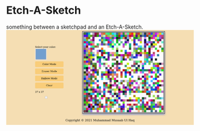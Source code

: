 # Etch-A-Sketch
something between a sketchpad and an Etch-A-Sketch.
![Screenshot of the site](page.png)